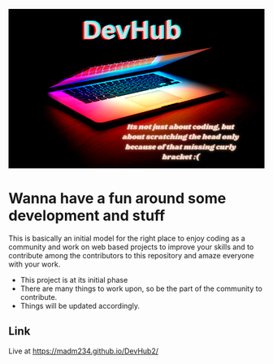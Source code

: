 ![image](/imgs/show-page.png)
# Wanna have a fun around some development and stuff 
This is basically an initial model for the right place to enjoy coding as a community and work on web based projects to improve your skills and to contribute among the contributors to this repository and amaze everyone with your work.
- This project is at its initial phase
- There are many things to work upon, so be the part of the community to contribute.
- Things will be updated accordingly.

## Link
Live at  https://madm234.github.io/DevHub2/
